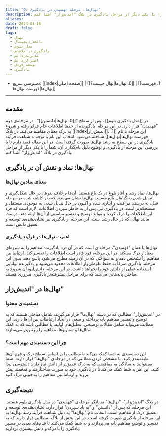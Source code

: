```yaml
---
title: "0. نهال‌ها: مرحله فهمیدن در یادگیری"
description: در "مدل یادگیری بلوم"، پس از سطح "دانستن" ، مرحله‌ی "فهمیدن" قرار دارد. در این مرحله، یادگیرنده از حفظ اطلاعات خام فراتر رفته و شروع به درک معنای مفاهیم می‌کند. در بلاگ "اندیش‌زار"، این مرحله با نام "نهال‌ها" شناخته می‌شود. انتخاب این نام با توجه به شباهت فرآیند یادگیری در این سطح به رشد نهال‌ها صورت گرفته است. در این مقاله قصد دارم تا با بررسی این مرحله از یادگیری و توضیح دلیل نام‌گذاری آن، شما را با یکی دیگر از مراحل یادگیری در بلاگ "اندیش‌زار" آشنا کنم.
aliases: 
date: 2024-08-16
draft: false
tags:
  - نهال
  - باغچه_دیجیتال
  - مدل_بلوم
  - یادگیری_در_ملاعام
  - مدیریت_دانش
  - اشتراک_دانش
  - توسعه_فردی
  - یادگیری
---
```

- دسترسی سریع: [[index|صفحه اصلی]] | [[0. نهال‌ها|نهال چیست؟]] | [[1. فهرست نهال‌ها|فهرست نهال‌ها]]
---
## مقدمه

در [[مدل یادگیری بلوم]] ، پس از سطح "[[0. نهال‌ها|دانستن]]" ، در مرحله‌ی دوم "فهمیدن" قرار دارد. در این مرحله، یادگیرنده از حفظ اطلاعات خام فراتر رفته و شروع به درک معنای مفاهیم می‌کند. در بلاگ [[index|اندیش‌زار]]، این مرحله با نام [[1. فهرست نهال‌ها|نهال‌ها]] شناخته می‌شود. انتخاب این نام با توجه به شباهت فرآیند یادگیری در این سطح به رشد نهال‌ها صورت گرفته است. در این مقاله قصد دارم تا با بررسی این مرحله از یادگیری و توضیح دلیل نام‌گذاری آن، شما را با یکی دیگر از مراحل یادگیری در بلاگ "اندیش‌زار" آشنا کنم.

## نهال‌ها: نماد و نقش آن در یادگیری

### معنای نمادین نهال‌ها

نهال‌ها، نماد رشد و آغاز بلوغ در یک باغ هستند. آن‌ها برخلاف بذرها، در حال شکل‌گیری و تبدیل شدن به گیاهان بالغ هستند. نهال‌ها نشان می‌دهند که بذر کاشته شده در مرحله قبل، به درستی مراقبت و آبیاری شده و اکنون در حال تبدیل شدن به موجودی مستقل و مستحکم‌تر است. در یادگیری نیز، پس از به خاطر سپردن اطلاعات، لازم است که فرد این اطلاعات را درک کرده و بتواند توضیح و تفسیر مناسبی از آن‌ها ارائه دهد. درست مانند نهالی که در حال رشد است، این مرحله از یادگیری نیز نشان‌دهنده‌ی توسعه و تعمیق دانش است.

### اهمیت نهال‌ها در فرآیند یادگیری

نهال‌ها یا همان "فهمیدن"، مرحله‌ای است که در آن فرد یادگیرنده مفاهیم را به شیوه‌ای معنادار درک می‌کند. در این مرحله، فرد قادر است اطلاعات را تفسیر کند، ارتباط بین مفاهیم را تشخیص دهد و به سوالاتی که در آن زمینه مطرح می‌شود پاسخ دهد. بدون این مرحله، یادگیری صرفاً به حفظ طوطی‌وار اطلاعات محدود می‌شود و یادگیرنده توانایی استفاده عملی از دانش خود را نخواهد داشت. در این مرحله، دانش‌آموزان شروع به ساختن پایه‌هایی می‌کنند که برای مراحل پیشرفته‌تر یادگیری ضروری هستند.

## نهال‌ها در "اندیش‌زار"

### دسته‌بندی محتوا

در "اندیش‌زار"، مطالبی که در دسته "نهال‌ها" قرار می‌گیرند، شامل مباحثی هستند که به توضیح و تفسیر مفاهیم پایه پرداخته و سعی در ایجاد ارتباطات بین آن‌ها دارند. این مطالب می‌تواند شامل مقالات توضیحی، تحلیل‌های اولیه، یا مطالبی باشد که به کمک مثال‌ها و سناریوها، مفاهیم را روشن‌تر می‌سازند.

### چرا این دسته‌بندی مهم است؟

این دسته‌بندی به شما کمک می‌کند تا مطالب را بر اساس سطح درک و فهم آن‌ها طبقه‌بندی کنید. با مشخص کردن مطالبی که در مرحله‌ی "نهال‌ها" قرار دارند، شما می‌توانید به سادگی به مفاهیمی که به درک عمیق‌تر از دانش نیاز دارند دسترسی پیدا کنید. این امر به شما کمک می‌کند تا در یادگیری خود به صورت ساختارمند و هدفمند پیش بروید و ارتباط بین مفاهیم را به خوبی درک کنید.

## نتیجه‌گیری

در بلاگ "اندیش‌زار"، "نهال‌ها" نمایانگر مرحله‌ی "فهمیدن" در مدل یادگیری بلوم هستند. این مرحله، که پس از "دانستن" و "به یاد سپردن" قرار دارد، نشان‌دهنده‌ی توسعه و تعمیق درک از مفاهیم است. انتخاب نام "نهال‌ها" به دلیل شباهت فرآیند رشد نهال‌ها به این مرحله از یادگیری صورت گرفته است. در این بخش از بلاگ، مطالبی قرار دارند که به تفسیر و توضیح مفاهیم پایه می‌پردازند و به شما کمک می‌کنند تا قدم‌های بعدی در مسیر یادگیری را با درک و دانش بیشتری بردارید.